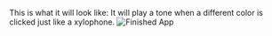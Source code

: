This is what it will look like:
It will play a tone when a different color is clicked just like a xylophone.
![Finished App](https://github.com/londonappbrewery/Images/blob/master/xylophone-flutter.png)
